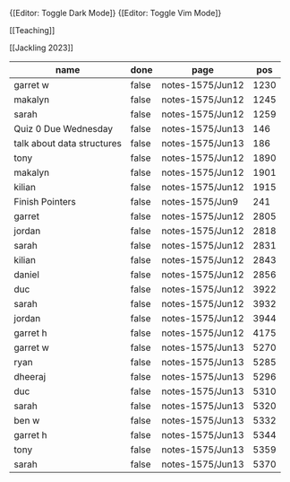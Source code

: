 
{[Editor: Toggle Dark Mode]} {[Editor: Toggle Vim Mode]}

[[Teaching]]

[[Jackling 2023]]

<!-- #query task where page =~ /notes-1575/ and done = false -->
|name                      |done |page            |pos |
|--------------------------|-----|----------------|----|
|garret w                  |false|notes-1575/Jun12|1230|
|makalyn                   |false|notes-1575/Jun12|1245|
|sarah                     |false|notes-1575/Jun12|1259|
|Quiz 0 Due Wednesday      |false|notes-1575/Jun13|146 |
|talk about data structures|false|notes-1575/Jun13|186 |
|tony                      |false|notes-1575/Jun12|1890|
|makalyn                   |false|notes-1575/Jun12|1901|
|kilian                    |false|notes-1575/Jun12|1915|
|Finish Pointers           |false|notes-1575/Jun9 |241 |
|garret                    |false|notes-1575/Jun12|2805|
|jordan                    |false|notes-1575/Jun12|2818|
|sarah                     |false|notes-1575/Jun12|2831|
|kilian                    |false|notes-1575/Jun12|2843|
|daniel                    |false|notes-1575/Jun12|2856|
|duc                       |false|notes-1575/Jun12|3922|
|sarah                     |false|notes-1575/Jun12|3932|
|jordan                    |false|notes-1575/Jun12|3944|
|garret h                  |false|notes-1575/Jun12|4175|
|garret w                  |false|notes-1575/Jun13|5270|
|ryan                      |false|notes-1575/Jun13|5285|
|dheeraj                   |false|notes-1575/Jun13|5296|
|duc                       |false|notes-1575/Jun13|5310|
|sarah                     |false|notes-1575/Jun13|5320|
|ben w                     |false|notes-1575/Jun13|5332|
|garret h                  |false|notes-1575/Jun13|5344|
|tony                      |false|notes-1575/Jun13|5359|
|sarah                     |false|notes-1575/Jun13|5370|
<!-- /query -->


